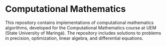 # Computational Mathematics

This repository contains implementations of computational mathematics algorithms, developed for the Computational Mathematics course at UEM (State University of Maringá). The repository includes solutions to problems in precision, optimization, linear algebra, and differential equations.
